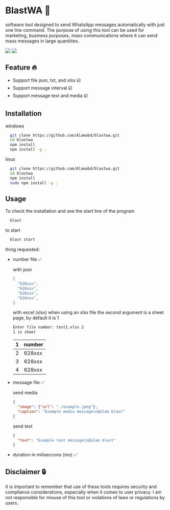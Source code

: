 # BlastWA 🚀

software tool designed to send WhatsApp messages automatically with just one line command. The purpose of using this tool can be used for marketing, business purposes, mass communications where it can send mass messages in large quantities.

![](https://badges-md.vercel.app/txt?tl=version&wl=55&tr=v%201.0.0&wr=50)
![](https://badges-md.vercel.app/txt?tl=nodejs&wl=55&tr=%3E=%20v%2018.17.0&wr=80)

## Feature 🔥
- Support file json, txt, and xlsx ☑️
- Support message interval ☑️
- Support message text and media ☑️

## Installation

windows

```bash
  git clone https://github.com/Alamabd/blastwa.git
  cd blastwa
  npm install
  npm install -g .
```

linux

```bash
  git clone https://github.com/Alamabd/blastwa.git
  cd blastwa
  npm install
  sudo npm install -g .
```

## Usage

To check the installation and see the start line of the program
```bash
  blast
```

to start
```bash
  blast start
```
thing requested:
- number file ✅
  
   with json
  ```json
  [
    "628xxx",
    "628xxx",
    "628xxx",
    "628xxx",
  ]
  ```

  with excel (xlsx)
  when using an xlsx file the second argument is a sheet page, by default it is 1
  ```bash
  Enter file number: test1.xlsx 2
  1 is sheet
  ```

  |1 |number |
  |--|---|
  |2 |628xxx|
  |3 |628xxx|
  |4 |628xxx|

- message file ✅

  send media
  ```json
  {
    "image": {"url": "./example.jpeg"},
    "caption": "Example media message\n@alam blast"
  }
  ```

  send text
  ```json
  {
    "text": "Example text message\n@alam blast"
  }
  ```
- duration in miliseccons (ms) ✅
  


## Disclaimer 🔒
It is important to remember that use of these tools requires security and compliance considerations, especially when it comes to user privacy. I am not responsible for misuse of this tool or violations of laws or regulations by users.

